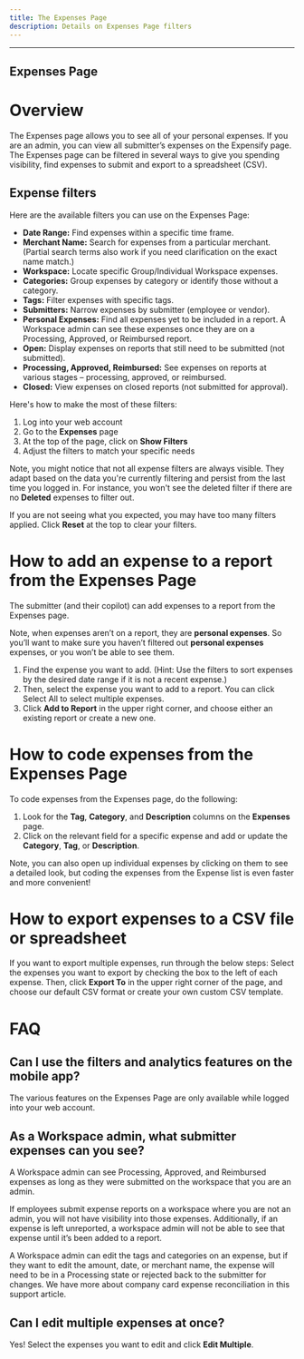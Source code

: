 ```yaml
---
title: The Expenses Page
description: Details on Expenses Page filters
---
```

---
Expenses Page
---
# Overview

The Expenses page allows you to see all of your personal expenses. If you are an admin, you can view all submitter’s expenses on the Expensify page. The Expenses page can be filtered in several ways to give you spending visibility, find expenses to submit and export to a spreadsheet (CSV).

## Expense filters
Here are the available filters you can use on the Expenses Page:

- **Date Range:** Find expenses within a specific time frame.
- **Merchant Name:** Search for expenses from a particular merchant. (Partial search terms also work if you need clarification on the exact name match.)
- **Workspace:** Locate specific Group/Individual Workspace expenses.
- **Categories:** Group expenses by category or identify those without a category.
- **Tags:** Filter expenses with specific tags.
- **Submitters:** Narrow expenses by submitter (employee or vendor).
- **Personal Expenses:** Find all expenses yet to be included in a report. A Workspace admin can see these expenses once they are on a Processing, Approved, or Reimbursed report.
- **Open:** Display expenses on reports that still need to be submitted (not submitted).
- **Processing, Approved, Reimbursed:** See expenses on reports at various stages – processing, approved, or reimbursed.
- **Closed:** View expenses on closed reports (not submitted for approval).

Here's how to make the most of these filters:

1. Log into your web account
2. Go to the **Expenses** page
3. At the top of the page, click on **Show Filters**
4. Adjust the filters to match your specific needs

Note, you might notice that not all expense filters are always visible. They adapt based on the data you're currently filtering and persist from the last time you logged in. For instance, you won't see the deleted filter if there are no **Deleted** expenses to filter out. 

If you are not seeing what you expected, you may have too many filters applied. Click **Reset** at the top to clear your filters. 


# How to add an expense to a report from the Expenses Page
The submitter (and their copilot) can add expenses to a report from the Expenses page. 

Note, when expenses aren’t on a report, they are **personal expenses**. So you’ll want to make sure you haven’t filtered out **personal expenses** expenses, or you won’t be able to see them. 

1. Find the expense you want to add. (Hint: Use the filters to sort expenses by the desired date range if it is not a recent expense.)
2. Then, select the expense you want to add to a report. You can click Select All to select multiple expenses.
3. Click **Add to Report** in the upper right corner, and choose either an existing report or create a new one.

# How to code expenses from the Expenses Page
To code expenses from the Expenses page, do the following: 

1. Look for the **Tag**, **Category**, and **Description** columns on the **Expenses** page.
2. Click on the relevant field for a specific expense and add or update the **Category**, **Tag**, or **Description**. 

Note, you can also open up individual expenses by clicking on them to see a detailed look, but coding the expenses from the Expense list is even faster and more convenient!

# How to export expenses to a CSV file or spreadsheet
If you want to export multiple expenses, run through the below steps:
Select the expenses you want to export by checking the box to the left of each expense.
Then, click **Export To** in the upper right corner of the page, and choose our default CSV format or create your own custom CSV template.


# FAQ 

## Can I use the filters and analytics features on the mobile app? 
The various features on the Expenses Page are only available while logged into your web account. 

## As a Workspace admin, what submitter expenses can you see?
A Workspace admin can see Processing, Approved, and Reimbursed expenses as long as they were submitted on the workspace that you are an admin. 

If employees submit expense reports on a workspace where you are not an admin, you will not have visibility into those expenses. Additionally, if an expense is left unreported, a workspace admin will not be able to see that expense until it’s been added to a report.

A Workspace admin can edit the tags and categories on an expense, but if they want to edit the amount, date, or merchant name, the expense will need to be in a Processing state or rejected back to the submitter for changes. 
We have more about company card expense reconciliation in this support article. 

## Can I edit multiple expenses at once?
Yes! Select the expenses you want to edit and click **Edit Multiple**. 

